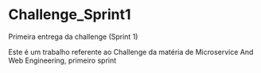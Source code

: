 # Challenge_Sprint1
Primeira entrega da challenge (Sprint 1)

Este é um trabalho referente ao Challenge da matéria de Microservice And Web Engineering, primeiro sprint
